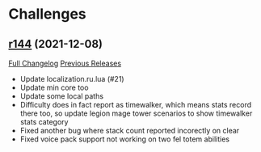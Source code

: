 # <DBM> Challenges

## [r144](https://github.com/DeadlyBossMods/DBM-Challenges/tree/r144) (2021-12-08)
[Full Changelog](https://github.com/DeadlyBossMods/DBM-Challenges/compare/r143...r144) [Previous Releases](https://github.com/DeadlyBossMods/DBM-Challenges/releases)

- Update localization.ru.lua (#21)  
- Update min core too  
- Update some local paths  
- Difficulty does in fact report as timewalker, which means stats record there too, so update legion mage tower scenarios to show timewalker stats category  
- Fixed another bug where stack count reported incorectly on clear  
- Fixed voice pack support not working on two fel totem abilities  
